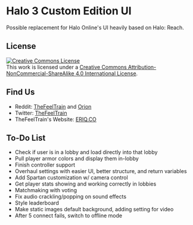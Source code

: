 # Halo 3 Custom Edition UI

Possible replacement for Halo Online's UI heavily based on Halo: Reach.

## License

[![Creative Commons License](https://i.creativecommons.org/l/by-nc-sa/4.0/88x31.png)](http://creativecommons.org/licenses/by-nc-sa/4.0/)<br>
This work is licensed under a [Creative Commons Attribution-NonCommercial-ShareAlike 4.0 International License](http://creativecommons.org/licenses/by-nc-sa/4.0/).

## Find Us

- Reddit: [TheFeelTrain](http://reddit.com/user/thefeeltrain) and [Orion](http://reddit.com/user/Shadowfita)
- Twitter: [TheFeelTrain](http://twitter.com/TheFeelTrain)
- TheFeelTrain's Website: [ERIQ.CO](http://eriq.co)

## To-Do List

- Check if user is in a lobby and load directly into that lobby
- Pull player armor colors and display them in-lobby
- Finish controller support
- Overhaul settings with easier UI, better structure, and return variables
- Add Spartan customization w/ camera control
- Get player stats showing and working correctly in lobbies
- Matchmaking with voting
- Fix audio crackling/popping on sound effects
- Style leaderboard
- Make static images default background, adding setting for video
- After 5 connect fails, switch to offline mode
